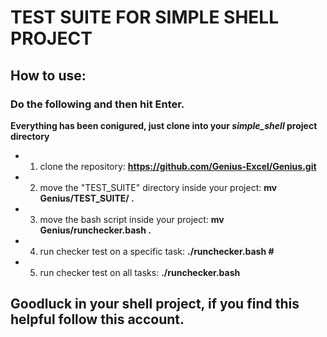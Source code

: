 # TEST SUITE FOR SIMPLE SHELL PROJECT

## How to use:

### Do the following and then hit Enter.
**Everything has been conigured, just clone into your *simple_shell* project directory**
* 1. clone the repository: **https://github.com/Genius-Excel/Genius.git**
* 2. move the "TEST_SUITE" directory inside your project: **mv Genius/TEST_SUITE/ .**
* 3. move the bash script inside your project: **mv Genius/runchecker.bash .**
* 4. run checker test on a specific task: **./runchecker.bash #**
* 5. run checker test on all tasks: **./runchecker.bash**
## Goodluck in your shell project, if you find this helpful follow this account.
